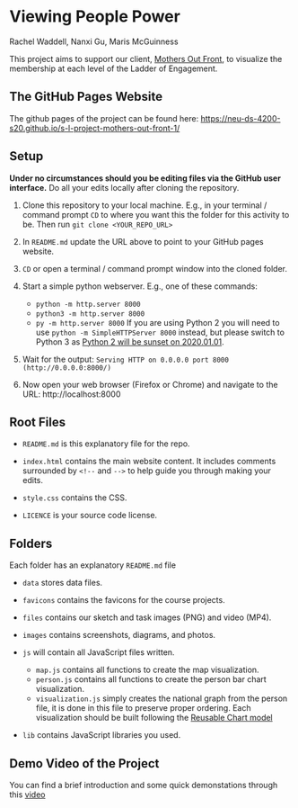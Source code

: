 # Viewing People Power
Rachel Waddell, Nanxi Gu, Maris McGuinness

This project aims to support our client, [Mothers Out Front](https://www.mothersoutfront.org/), to visualize the membership at each level of the Ladder of Engagement.

## The GitHub Pages Website

The github pages of the project can be found here: 
https://neu-ds-4200-s20.github.io/s-l-project-mothers-out-front-1/

## Setup

**Under no circumstances should you be editing files via the GitHub user interface.** Do all your edits locally after cloning the repository.

1. Clone this repository to your local machine. E.g., in your terminal / command prompt `CD` to where you want this the folder for this activity to be. Then run `git clone <YOUR_REPO_URL>`

1. In `README.md` update the URL above to point to your GitHub pages website.

1. `CD` or open a terminal / command prompt window into the cloned folder.

1. Start a simple python webserver. E.g., one of these commands:
    * `python -m http.server 8000`
    * `python3 -m http.server 8000`
    * `py -m http.server 8000`
    If you are using Python 2 you will need to use `python -m SimpleHTTPServer 8000` instead, but please switch to Python 3 as [Python 2 will be sunset on 2020.01.01](https://www.python.org/doc/sunset-python-2/).

1. Wait for the output: `Serving HTTP on 0.0.0.0 port 8000 (http://0.0.0.0:8000/)`

1. Now open your web browser (Firefox or Chrome) and navigate to the URL: http://localhost:8000

## Root Files
* `README.md` is this explanatory file for the repo.

* `index.html` contains the main website content. It includes comments surrounded by `<!--` and `-->` to help guide you through making your edits.

* `style.css` contains the CSS.

* `LICENCE` is your source code license.

## Folders
Each folder has an explanatory `README.md` file

* `data` stores data files.

* `favicons` contains the favicons for the course projects.

* `files` contains our sketch and task images (PNG) and video (MP4).

* `images` contains screenshots, diagrams, and photos.

* `js` will contain all JavaScript files written.
  * `map.js` contains all functions to create the map visualization.
  * `person.js` contains all functions to create the person bar chart visualization.
  * `visualization.js` simply creates the national graph from the person file, it is done in this file to preserve proper ordering. Each visualization should be built following the [Reusable Chart model](https://bost.ocks.org/mike/chart/)
  
* `lib` contains JavaScript libraries you used. 

## Demo Video of the Project

You can find a brief introduction and some quick demonstations through this [video](https://drive.google.com/open?id=1cE6q7mL7y-6CHk56zQbekx6zwumxNniB)
    
